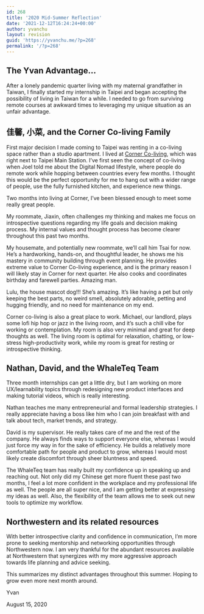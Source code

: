 ```yaml
---
id: 268
title: '2020 Mid-Summer Reflection'
date: '2021-12-12T16:24:24+00:00'
author: yvanchu
layout: revision
guid: 'https://yvanchu.me/?p=268'
permalink: '/?p=268'
---
```


## The Yvan Advantage…

After a lonely pandemic quarter living with my maternal grandfather in Taiwan, I finally started my internship in Taipei and began accepting the possibility of living in Taiwan for a while. I needed to go from surviving remote courses at awkward times to leveraging my unique situation as an unfair advantage.

## 佳馨, 小菜, and the Corner Co-living Family

First major decision I made coming to Taipei was renting in a co-living space rather than a studio apartment. I lived at [Corner Co-living](https://goo.gl/maps/c1Za2Qu2N1VYf3Sq6), which was right next to Taipei Main Station. I’ve first seen the concept of co-living when Joel told me about the Digital Nomad lifestyle, where people do remote work while hopping between countries every few months. I thought this would be the perfect opportunity for me to hang out with a wider range of people, use the fully furnished kitchen, and experience new things.

Two months into living at Corner, I’ve been blessed enough to meet some really great people.

My roommate, Jiaxin, often challenges my thinking and makes me focus on introspective questions regarding my life goals and decision making process. My internal values and thought process has become clearer throughout this past two months.

My housemate, and potentially new roommate, we’ll call him Tsai for now. He’s a hardworking, hands-on, and thoughtful leader, he shows me his mastery in community building through event planning. He provides extreme value to Corner Co-living experience, and is the primary reason I will likely stay in Corner for next quarter. He also cooks and coordinates birthday and farewell parties. Amazing man.

Lulu, the house mascot dog!!! She’s amazing. It’s like having a pet but only keeping the best parts, no weird smell, absolutely adorable, petting and hugging friendly, and no need for maintenance on my end.

Corner co-living is also a great place to work. Michael, our landlord, plays some lofi hip hop or jazz in the living room, and it’s such a chill vibe for working or contemplation. My room is also very minimal and great for deep thoughts as well. The living room is optimal for relaxation, chatting, or low-stress high-productivity work, while my room is great for resting or introspective thinking.

## Nathan, David, and the WhaleTeq Team

Three month internships can get a little dry, but I am working on more UX/learnability topics through redesigning new product interfaces and making tutorial videos, which is really interesting.

Nathan teaches me many entrepreneurial and formal leadership strategies. I really appreciate having a boss like him who I can join breakfast with and talk about tech, market trends, and strategy.

David is my supervisor. He really takes care of me and the rest of the company. He always finds ways to support everyone else, whereas I would just force my way in for the sake of efficiency. He builds a relatively more comfortable path for people and product to grow, whereas I would most likely create discomfort through sheer bluntness and speed.

The WhaleTeq team has really built my confidence up in speaking up and reaching out. Not only did my Chinese get more fluent these past two months, I feel a lot more confident in the workplace and my professional life as well. The people are all super nice, and I am getting better at expressing my ideas as well. Also, the flexibility of the team allows me to seek out new tools to optimize my workflow.

## Northwestern and its related resources

With better introspective clarity and confidence in communication, I’m more prone to seeking mentorship and networking opportunities through Northwestern now. I am very thankful for the abundant resources available at Northwestern that synergizes with my more aggressive approach towards life planning and advice seeking.

This summarizes my distinct advantages throughout this summer. Hoping to grow even more next month around.

Yvan

August 15, 2020